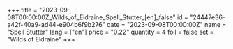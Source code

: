 +++
title = "2023-09-08T00:00:00Z_Wilds_of_Eldraine_Spell_Stutter_[en]_false"
id = "24447e36-a42f-40a9-ad44-e904b6f9b276"
date = "2023-09-08T00:00:00Z"
name = "Spell Stutter"
lang = ["en"]
price = "0.22"
quantity = 4
foil = false
set = "Wilds of Eldraine"
+++
